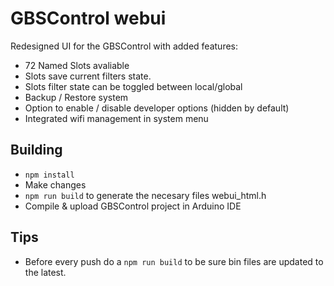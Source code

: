 # GBSControl webui

Redesigned UI for the GBSControl with added features:

- 72 Named Slots avaliable
- Slots save current filters state.
- Slots filter state can be toggled between local/global
- Backup / Restore system
- Option to enable / disable developer options (hidden by default)
- Integrated wifi management in system menu

## Building

- `npm install`
- Make changes
- `npm run build` to generate the necesary files webui_html.h
- Compile & upload GBSControl project in Arduino IDE

## Tips

* Before every push do a `npm run build` to be sure bin files are updated to the latest.
